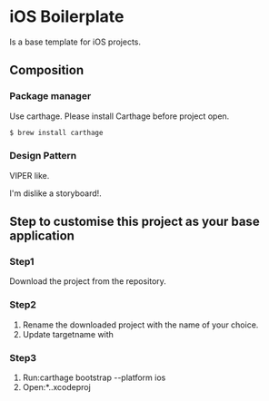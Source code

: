 # iOS Boilerplate

Is a base template for iOS projects.

## Composition

### Package manager

Use carthage.
Please install Carthage before project open.

```bash
$ brew install carthage
```

### Design Pattern

VIPER like.

I'm dislike a storyboard!.

## Step to customise this project as your base application

### Step1

Download the project from the repository.

### Step2

1.  Rename the downloaded project with the name of your choice.
1.  Update targetname with

### Step3

1.  Run:carthage bootstrap --platform ios
1.  Open:\*..xcodeproj
